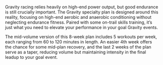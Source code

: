 Gravity racing relies heavily on high-end power output, but good endurance is still crucially important. The Gravity specialty plan is designed around this reality, focusing on high-end aerobic and anaerobic conditioning without neglecting endurance fitness. Paired with some on-trail skills training, it’s just what you need to elevate your performance in your goal Gravity events.

The mid-volume version of this 8-week plan includes 5 workouts per week, each ranging from 60 to 120 minutes in length. An easier 4th week offers the chance for some mid-plan recovery, and the last 2 weeks of the plan serve as a taper, reducing volume but maintaining intensity in the final leadup to your goal event. 